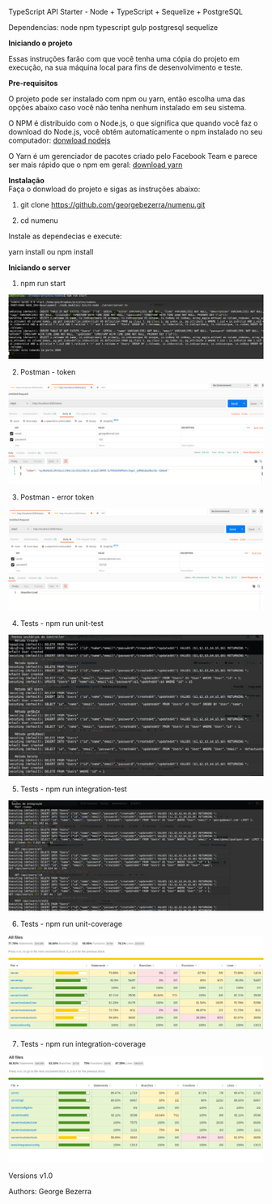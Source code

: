 TypeScript API Starter - Node + TypeScript + Sequelize + PostgreSQL

Dependencias:
node
npm
typescript
gulp
postgresql
sequelize

**Iniciando o projeto**

Essas instruções farão com que você tenha uma cópia do projeto em execução, na sua máquina local para fins de desenvolvimento e teste.

**Pre-requisitos**

O projeto pode ser instalado com npm ou yarn, então escolha uma das opções abaixo caso você não tenha nenhum instalado em seu sistema.

O NPM é distribuído com o Node.js, o que significa que quando você faz o download do Node.js, você obtém automaticamente o npm instalado
no seu computador: [donwload nodejs](https://nodejs.org/en/download/)

O Yarn é um gerenciador de pacotes criado pelo Facebook Team e parece ser mais rápido que o npm em geral:
[download yarn](https://yarnpkg.com/en/docs/install#debian-stable)


**Instalação**  
Faça o donwload do projeto e sigas as instruções abaixo:

1. git clone https://github.com/georgebezerra/numenu.git

2. cd numenu

Instale as dependecias e execute:

yarn install ou npm install

**Iniciando o server**
1. npm run start

![Numenu Project](https://github.com/georgebezerra/numenu/blob/master/print/start.png)


2. Postman - token

![Numenu Project](https://github.com/georgebezerra/numenu/blob/master/print/token.png)


3. Postman - error token

![Numenu Project](https://github.com/georgebezerra/numenu/blob/master/print/token-erro.png)


4. Tests - npm run unit-test

![Numenu Project](https://github.com/georgebezerra/numenu/blob/master/print/unit-test.png)


5. Tests - npm run integration-test

![Numenu Project](https://github.com/georgebezerra/numenu/blob/master/print/integration-test.png)


6. Tests - npm run unit-coverage

![Numenu Project](https://github.com/georgebezerra/numenu/blob/master/print/unit-coverage.png)


7. Tests - npm run integration-coverage

![Numenu Project](https://github.com/georgebezerra/numenu/blob/master/print/integration-coverage.png)


Versions
v1.0

Authors: George Bezerra
